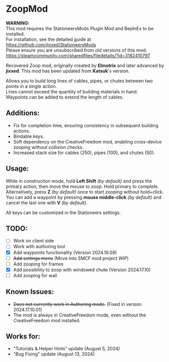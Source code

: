# ZoopMod

**WARNING:**  
This mod requires the StationeersMods Plugin Mod and BepInEx to be installed.  
For installation, see the detailed guide at https://github.com/jixxed/StationeersMods  
Please ensure you are unsubscribed from old versions of this mod:  
https://steamcommunity.com/sharedfiles/filedetails/?id=3182410797

Recovered Zoop mod, originally created by **Elmotrix** and later advanced by **jixxed**. This mod has been updated from **Katsuk**'s version.

Allows you to build long lines of cables, pipes, or chutes between two points in a single action.  
Lines cannot exceed the quantity of building materials in hand.  
Waypoints can be added to extend the length of cables.

## Additions:
- Fix for completion time, ensuring consistency in subsequent building actions.
- Bindable keys.
- Soft dependency on the CreativeFreedom mod, enabling cross-device zooping without collision checks.
- Increased stack size for cables (250), pipes (100), and chutes (50).

## Usage:
While in construction mode, hold **Left Shift** _(by default)_ and press the primary action, then move the mouse to zoop. Hold primary to complete.  
Alternatively, press **Z** _(by default)_ once to start zooping without hold+click.  
You can add a waypoint by pressing **mouse middle-click** _(by default)_ and cancel the last one with **V** _(by default)_.

All keys can be customized in the Stationeers settings.

## TODO:
- [ ] Work on client side
- [ ] Work with authoring tool
- [x] Add waypoints functionality (Version 2024.16.08)
- [ ] ~~Add settings menu~~ (Move into SMCF mod project *WIP*) 
- [ ] Add zooping for frames
- [x] Add possibility to zoop with windowed chute (Version 2024.17.10)
- [ ] Add zooping for wall

## Known Issues:
- ~~Does not currently work in Authoring mode.~~ (Fixed in version 2024.17.10.01)
- The mod is always in CreativeFreedom mode, even without the CreativeFreedom mod installed.

## Works for:
- "Tutorials & Helper Hints" update (August 5, 2024)
- "Bug Fixing" update (August 13, 2024)
